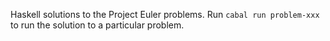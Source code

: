 Haskell solutions to the Project Euler problems. Run `cabal run problem-xxx` to
run the solution to a particular problem.
